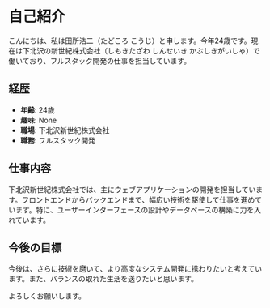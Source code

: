 # 自己紹介

こんにちは、私は田所浩二（たどころ こうじ）と申します。今年24歳です。現在は下北沢の新世紀株式会社（しもきたざわ しんせいき かぶしきがいしゃ）で働いており、フルスタック開発の仕事を担当しています。

## 経歴
- **年齢**: 24歳
- **趣味**: None
- **職場**: 下北沢新世紀株式会社
- **職務**: フルスタック開発

## 仕事内容
下北沢新世紀株式会社では、主にウェブアプリケーションの開発を担当しています。フロントエンドからバックエンドまで、幅広い技術を駆使して仕事を進めています。特に、ユーザーインターフェースの設計やデータベースの構築に力を入れています。

## 今後の目標
今後は、さらに技術を磨いて、より高度なシステム開発に携わりたいと考えています。また、バランスの取れた生活を送りたいと思います。

よろしくお願いします。
